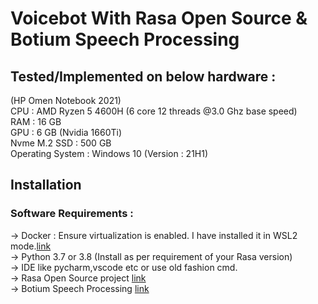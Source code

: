 # Voicebot With Rasa Open Source & Botium Speech Processing 

## Tested/Implemented on below hardware :

(HP Omen Notebook 2021)  
CPU : AMD Ryzen 5 4600H (6 core 12 threads @3.0 Ghz base speed)  
RAM : 16 GB  
GPU : 6 GB (Nvidia 1660Ti)  
Nvme M.2 SSD : 500 GB  
Operating System : Windows 10 (Version : 21H1)  

## Installation
### Software Requirements :
-> Docker : Ensure virtualization is enabled. I have installed it in WSL2 mode.[link](https://docs.docker.com/engine/install/)  
-> Python 3.7 or 3.8 (Install as per requirement of your Rasa version)  
-> IDE like pycharm,vscode etc or use old fashion cmd.  
-> Rasa Open Source project [link](https://rasa.com/docs/rasa/installation)  
-> Botium Speech Processing [link](https://github.com/codeforequity-at/botium-speech-processing)  


